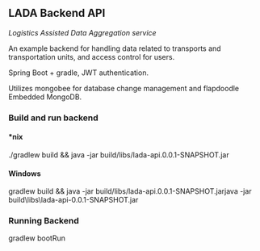 ## LADA Backend API

_Logistics Assisted Data Aggregation service_

An example backend for handling data related to transports and transportation units, and access control for users. 

Spring Boot + gradle, JWT authentication.

Utilizes mongobee for database change management and flapdoodle Embedded MongoDB.

### Build and run backend

#### *nix
./gradlew build && java -jar build/libs/lada-api.0.0.1-SNAPSHOT.jar

#### Windows
gradlew build && java -jar build/libs/lada-api.0.0.1-SNAPSHOT.jarjava -jar build\libs\lada-api-0.0.1-SNAPSHOT.jar

### Running Backend

gradlew bootRun


